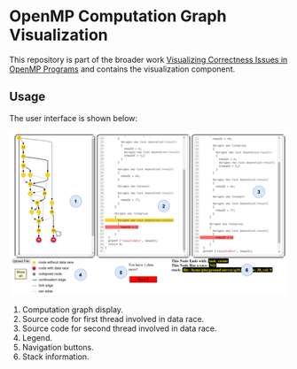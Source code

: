 # OpenMP Computation Graph Visualization

This repository is part of the broader work [Visualizing Correctness Issues in OpenMP Programs](https://link.springer.com/chapter/10.1007/978-3-031-72567-8_11)
and contains the visualization component.

## Usage

The user interface is shown below:

![alt text](https://github.com/alantao912/omp-computation-graph-visualization/blob/main/assets/tutorial.png?raw=true)

1. Computation graph display.
2. Source code for first thread involved in data race.
3. Source code for second thread involved in data race.
4. Legend.
5. Navigation buttons.
6. Stack information.